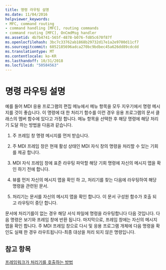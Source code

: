 ```yaml
---
title: 명령 라우팅 설명
ms.date: 11/04/2016
helpviewer_keywords:
- MFC, command routing
- command handling [MFC], routing commands
- command routing [MFC], OnCmdMsg handler
ms.assetid: 4b7b4741-565f-4878-b076-fd85c670f87f
ms.openlocfilehash: 3bc7c33762ab1868b29732d17e1a2e9700d11cf7
ms.sourcegitcommit: 6052185696adca270bc9bdbec45a626dd89cdcdd
ms.translationtype: MT
ms.contentlocale: ko-KR
ms.lasthandoff: 10/31/2018
ms.locfileid: "50584563"
---
```

# <a name="command-routing-illustration"></a>명령 라우팅 설명

예를 들어 MDI 응용 프로그램의 편집 메뉴에서 메뉴 항목을 모두 지우기에서 명령 메시지를 것이 좋습니다. 이 명령에 대 한 처리기 함수를 이런 경우 응용 프로그램의 문서 클래스의 멤버 함수에 있다고 가정 합니다. 메뉴 항목을 선택한 후 해당 명령에 해당 처리기 도달 하는 방법을 다음과 같습니다.

1. 주 프레임 창 명령 메시지를 먼저 받습니다.

1. 주 MDI 프레임 창은 현재 활성 상태인 MDI 자식 창의 명령을 처리할 수 있는 기회를 제공 합니다.

1. MDI 자식 프레임 창에 표준 라우팅 파악할 해당 기회 명령에 자신의 메시지 맵을 확인 하기 전에 합니다.

1. 뷰를 먼저 자신의 메시지 맵을 확인 하 고, 처리기를 찾는 다음에 라우팅하여 해당 명령을 관련된 문서.

1. 처리기는 문서를 자신의 메시지 맵을 확인 합니다. 이 문서 구성원 함수가 호출 되 고 라우팅이 중단 합니다.

문서에 처리기를이 없는 경우 해당 서식 파일에 명령을 라우팅합니다 다음 것입니다. 다음 명령은 보기와 프레임 창에 반환 됩니다. 마지막으로, 프레임 창에는 자신의 메시지 맵을 확인 합니다. 주 MDI 프레임 창으로 다시 및 응용 프로그램 개체에 다음 명령을 확인도 실패 한 경우 라우트됩니다-최종 대상을 처리 되지 않은 명령입니다.

## <a name="see-also"></a>참고 항목

[프레임워크가 처리기를 호출하는 방법](../mfc/how-the-framework-calls-a-handler.md)

